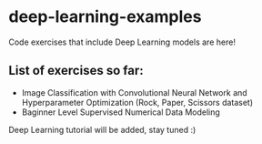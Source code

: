 # deep-learning-examples

Code exercises that include Deep Learning models are here!

## List of exercises so far:

* Image Classification with Convolutional Neural Network and Hyperparameter Optimization (Rock, Paper, Scissors dataset)
* Baginner Level Supervised Numerical Data Modeling

Deep Learning tutorial will be added, stay tuned :)
